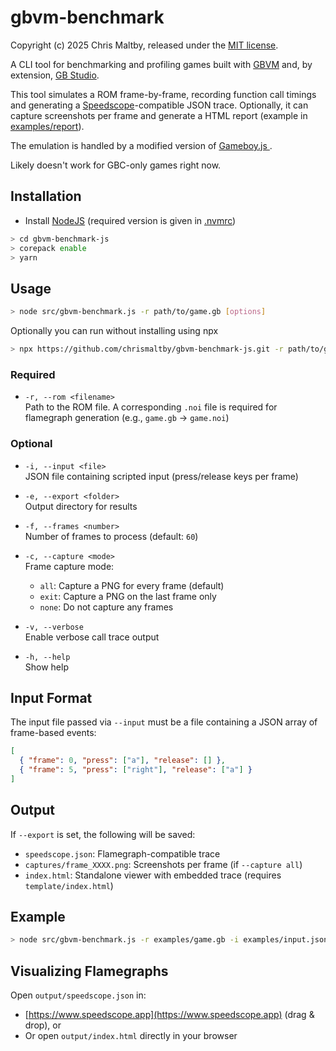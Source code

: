 # gbvm-benchmark

Copyright (c) 2025 Chris Maltby, released under the [MIT license](https://opensource.org/licenses/MIT).

A CLI tool for benchmarking and profiling games built with [GBVM](https://github.com/chrismaltby/gbvm) and, by extension, [GB Studio](https://github.com/chrismaltby/gb-studio).

This tool simulates a ROM frame-by-frame, recording function call timings and generating a [Speedscope](https://www.speedscope.app)-compatible JSON trace. Optionally, it can capture screenshots per frame and generate a HTML report (example in [examples/report](https://chrismaltby.github.io/gbvm-benchmark-js/examples/report)).

The emulation is handled by a modified version of [Gameboy.js
](https://github.com/juchi/gameboy.js/).

Likely doesn't work for GBC-only games right now.

## Installation

- Install [NodeJS](https://nodejs.org/) (required version is given in [.nvmrc](.nvmrc))

```bash
> cd gbvm-benchmark-js
> corepack enable
> yarn
```

## Usage

```bash
> node src/gbvm-benchmark.js -r path/to/game.gb [options]
```

Optionally you can run without installing using npx

```bash
> npx https://github.com/chrismaltby/gbvm-benchmark-js.git -r path/to/game.gb [options]
```

### Required

- `-r, --rom <filename>`  
  Path to the ROM file. A corresponding `.noi` file is required for flamegraph generation (e.g., `game.gb` → `game.noi`)

### Optional

- `-i, --input <file>`  
  JSON file containing scripted input (press/release keys per frame)

- `-e, --export <folder>`  
  Output directory for results

- `-f, --frames <number>`  
  Number of frames to process (default: `60`)

- `-c, --capture <mode>`  
  Frame capture mode:

  - `all`: Capture a PNG for every frame (default)
  - `exit`: Capture a PNG on the last frame only
  - `none`: Do not capture any frames

- `-v, --verbose`  
  Enable verbose call trace output

- `-h, --help`  
  Show help

## Input Format

The input file passed via `--input` must be a file containing a JSON array of frame-based events:

```json
[
  { "frame": 0, "press": ["a"], "release": [] },
  { "frame": 5, "press": ["right"], "release": ["a"] }
]
```

## Output

If `--export` is set, the following will be saved:

- `speedscope.json`: Flamegraph-compatible trace
- `captures/frame_XXXX.png`: Screenshots per frame (if `--capture all`)
- `index.html`: Standalone viewer with embedded trace (requires `template/index.html`)

## Example

```bash
> node src/gbvm-benchmark.js -r examples/game.gb -i examples/input.json -f 200 -v
```

## Visualizing Flamegraphs

Open `output/speedscope.json` in:

- [https://www.speedscope.app](https://www.speedscope.app) (drag & drop), or
- Or open `output/index.html` directly in your browser
